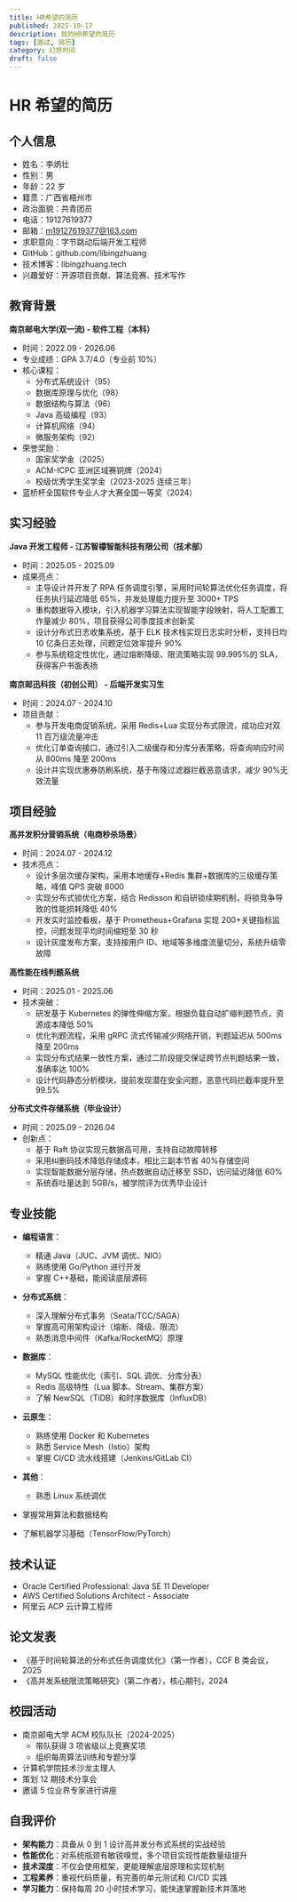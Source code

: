 ```yaml
---
title: HR希望的简历
published: 2025-10-17
description: 我的HR希望的简历
tags: [面试, 简历]
category: 幻想时间
draft: false
---
```


# HR 希望的简历

## 个人信息

- 姓名：李炳壮
- 性别：男
- 年龄：22 岁
- 籍贯：广西省梧州市
- 政治面貌：共青团员
- 电话：19127619377
- 邮箱：m19127619377@163.com
- 求职意向：字节跳动后端开发工程师
- GitHub：github.com/libingzhuang
- 技术博客：libingzhuang.tech
- 兴趣爱好：开源项目贡献、算法竞赛、技术写作

## 教育背景

**南京邮电大学(双一流) - 软件工程（本科）**

- 时间：2022.09 - 2026.06
- 专业成绩：GPA 3.7/4.0（专业前 10%）
- 核心课程：
  - 分布式系统设计（95）
  - 数据库原理与优化（98）
  - 数据结构与算法（96）
  - Java 高级编程（93）
  - 计算机网络（94）
  - 微服务架构（92）
- 荣誉奖励：
  - 国家奖学金（2025）
  - ACM-ICPC 亚洲区域赛铜牌（2024）
  - 校级优秀学生奖学金（2023-2025 连续三年）
- 蓝桥杯全国软件专业人才大赛全国一等奖（2024）

## 实习经验

**Java 开发工程师 - 江苏智檬智能科技有限公司（技术部）**

- 时间：2025.05 - 2025.09
- 成果亮点：
  - 主导设计并开发了 RPA 任务调度引擎，采用时间轮算法优化任务调度，将任务执行延迟降低 65%，并发处理能力提升至 3000+ TPS
  - 重构数据导入模块，引入机器学习算法实现智能字段映射，将人工配置工作量减少 80%，项目获得公司季度技术创新奖
  - 设计分布式日志收集系统，基于 ELK 技术栈实现日志实时分析，支持日均 10 亿条日志处理，问题定位效率提升 90%
  - 参与系统稳定性优化，通过熔断降级、限流策略实现 99.995%的 SLA，获得客户书面表扬

**南京邮迅科技（初创公司） - 后端开发实习生**

- 时间：2024.07 - 2024.10
- 项目贡献：
  - 参与开发电商促销系统，采用 Redis+Lua 实现分布式限流，成功应对双 11 百万级流量冲击
  - 优化订单查询接口，通过引入二级缓存和分库分表策略，将查询响应时间从 800ms 降至 200ms
  - 设计并实现优惠券防刷系统，基于布隆过滤器拦截恶意请求，减少 90%无效流量

## 项目经验

**高并发积分营销系统（电商秒杀场景）**

- 时间：2024.07 - 2024.12
- 技术亮点：
  - 设计多层次缓存架构，采用本地缓存+Redis 集群+数据库的三级缓存策略，峰值 QPS 突破 8000
  - 实现分布式锁优化方案，结合 Redisson 和自研锁续期机制，将锁竞争导致的性能损耗降低 40%
  - 开发实时监控看板，基于 Prometheus+Grafana 实现 200+关键指标监控，问题发现平均时间缩短至 30 秒
  - 设计灰度发布方案，支持按用户 ID、地域等多维度流量切分，系统升级零故障

**高性能在线判题系统**

- 时间：2025.01 - 2025.06
- 技术突破：
  - 研发基于 Kubernetes 的弹性伸缩方案，根据负载自动扩缩判题节点，资源成本降低 50%
  - 优化判题流程，采用 gRPC 流式传输减少网络开销，判题延迟从 500ms 降至 200ms
  - 实现分布式结果一致性方案，通过二阶段提交保证跨节点判题结果一致，准确率达 100%
  - 设计代码静态分析模块，提前发现潜在安全问题，恶意代码拦截率提升至 99.5%

**分布式文件存储系统（毕业设计）**

- 时间：2025.09 - 2026.04
- 创新点：
  - 基于 Raft 协议实现元数据高可用，支持自动故障转移
  - 采用纠删码技术降低存储成本，相比三副本节省 40%存储空间
  - 实现智能数据分层存储，热点数据自动迁移至 SSD，访问延迟降低 60%
  - 系统吞吐量达到 5GB/s，被学院评为优秀毕业设计

## 专业技能

- **编程语言**：

  - 精通 Java（JUC、JVM 调优、NIO）
  - 熟练使用 Go/Python 进行开发
  - 掌握 C++基础，能阅读底层源码

- **分布式系统**：

  - 深入理解分布式事务（Seata/TCC/SAGA）
  - 掌握高可用架构设计（熔断、降级、限流）
  - 熟悉消息中间件（Kafka/RocketMQ）原理

- **数据库**：

  - MySQL 性能优化（索引、SQL 调优、分库分表）
  - Redis 高级特性（Lua 脚本、Stream、集群方案）
  - 了解 NewSQL（TiDB）和时序数据库（InfluxDB）

- **云原生**：

  - 熟练使用 Docker 和 Kubernetes
  - 熟悉 Service Mesh（Istio）架构
  - 掌握 CI/CD 流水线搭建（Jenkins/GitLab CI）

- **其他**：
  - 熟悉 Linux 系统调优
- 掌握常用算法和数据结构
- 了解机器学习基础（TensorFlow/PyTorch）

## 技术认证

- Oracle Certified Professional: Java SE 11 Developer
- AWS Certified Solutions Architect - Associate
- 阿里云 ACP 云计算工程师

## 论文发表

- 《基于时间轮算法的分布式任务调度优化》（第一作者），CCF B 类会议，2025
- 《高并发系统限流策略研究》（第二作者），核心期刊，2024

## 校园活动

- 南京邮电大学 ACM 校队队长（2024-2025）
  - 带队获得 3 项省级以上竞赛奖项
  - 组织每周算法训练和专题分享
- 计算机学院技术沙龙主理人
- 策划 12 期技术分享会
- 邀请 5 位业界专家进行讲座

## 自我评价

- **架构能力**：具备从 0 到 1 设计高并发分布式系统的实战经验
- **性能优化**：对系统瓶颈有敏锐嗅觉，多个项目实现性能数量级提升
- **技术深度**：不仅会使用框架，更能理解底层原理和实现机制
- **工程素养**：重视代码质量，有完善的单元测试和 CI/CD 实践
- **学习能力**：保持每周 20 小时技术学习，能快速掌握新技术并落地
